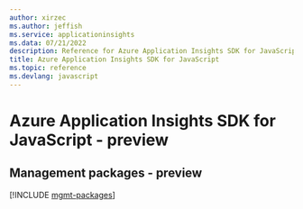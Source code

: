 ```yaml
---
author: xirzec
ms.author: jeffish
ms.service: applicationinsights
ms.data: 07/21/2022
description: Reference for Azure Application Insights SDK for JavaScript
title: Azure Application Insights SDK for JavaScript
ms.topic: reference
ms.devlang: javascript
---
```

# Azure Application Insights SDK for JavaScript - preview

## Management packages - preview
[!INCLUDE [mgmt-packages](application-insights-mgmt-index.md)]